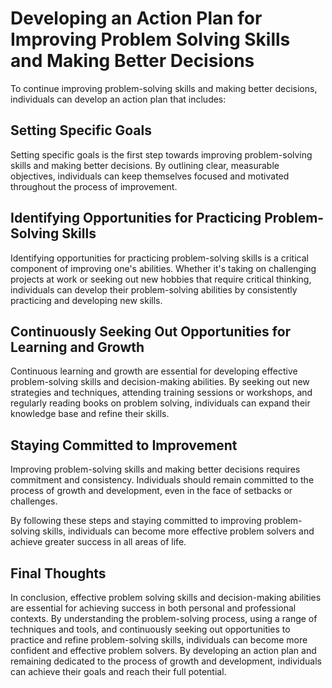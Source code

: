 Developing an Action Plan for Improving Problem Solving Skills and Making Better Decisions
==================================================================================================================

To continue improving problem-solving skills and making better decisions, individuals can develop an action plan that includes:

Setting Specific Goals
----------------------

Setting specific goals is the first step towards improving problem-solving skills and making better decisions. By outlining clear, measurable objectives, individuals can keep themselves focused and motivated throughout the process of improvement.

Identifying Opportunities for Practicing Problem-Solving Skills
---------------------------------------------------------------

Identifying opportunities for practicing problem-solving skills is a critical component of improving one's abilities. Whether it's taking on challenging projects at work or seeking out new hobbies that require critical thinking, individuals can develop their problem-solving abilities by consistently practicing and developing new skills.

Continuously Seeking Out Opportunities for Learning and Growth
--------------------------------------------------------------

Continuous learning and growth are essential for developing effective problem-solving skills and decision-making abilities. By seeking out new strategies and techniques, attending training sessions or workshops, and regularly reading books on problem solving, individuals can expand their knowledge base and refine their skills.

Staying Committed to Improvement
--------------------------------

Improving problem-solving skills and making better decisions requires commitment and consistency. Individuals should remain committed to the process of growth and development, even in the face of setbacks or challenges.

By following these steps and staying committed to improving problem-solving skills, individuals can become more effective problem solvers and achieve greater success in all areas of life.

Final Thoughts
--------------

In conclusion, effective problem solving skills and decision-making abilities are essential for achieving success in both personal and professional contexts. By understanding the problem-solving process, using a range of techniques and tools, and continuously seeking out opportunities to practice and refine problem-solving skills, individuals can become more confident and effective problem solvers. By developing an action plan and remaining dedicated to the process of growth and development, individuals can achieve their goals and reach their full potential.
